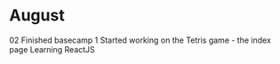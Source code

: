 # August

02
 Finished basecamp 1
 Started working on the Tetris game - the index page
 Learning ReactJS
